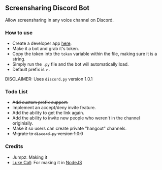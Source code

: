 ## Screensharing Discord Bot

Allow screensharing in any voice channel on Discord.

### How to use

* Create a developer app [here](https://discordapp.com/developers/applications/).
* Make it a bot and grab it's token.
* Copy the token into the `token` variable within the file, making sure it is a string.
* Simply run the `.py` file and the bot will automatically load.
* Default prefix is `>` .

DISCLAIMER: Uses `discord.py` version 1.0.1

### Todo List

* ~~Add custom prefix support.~~
* Implement an accept/deny invite feature.
* Add the ability to get the link again.
* Add the ability to invite new people who weren't in the channel originially.
* Make it so users can create private "hangout" channels.
* ~~Migrate to `discord.py` version 1.0.0~~


### Credits
* Jumpz: Making it
* [Luke Call](https://github.com/LukeCall): For making it in [NodeJS](https://github.com/LukeCall/screensharing-discord-bot)